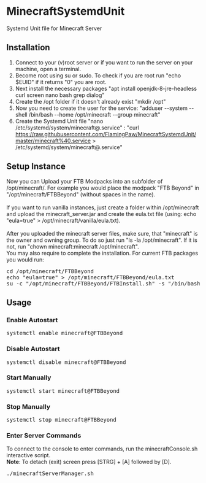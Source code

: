 # MinecraftSystemdUnit
Systemd Unit file for Minecraft Server

## Installation
1. Connect to your (v)root server or if you want to run the server on your machine, open a terminal.<br />
2. Become root using su or sudo. To check if you are root run "echo $EUID" if it returns "0" you are root.<br />
3. Next install the necessary packages "apt install openjdk-8-jre-headless curl screen nano bash grep dialog"<br />
4. Create the /opt folder if it doesn't already exist "mkdir /opt"<br />
5. Now you need to create the user for the service: "adduser --system --shell /bin/bash --home /opt/minecraft --group minecraft"<br />
6. Create the Systemd Unit file "nano /etc/systemd/system/minecraft@.service" : "curl https://raw.githubusercontent.com/FlamingPaw/MinecraftSystemdUnit/master/minecraft%40.service > /etc/systemd/system/minecraft@.service"<br />

## Setup Instance
Now you can Upload your FTB Modpacks into an subfolder of /opt/minecraft/. For example you would place the modpack "FTB Beyond" in "/opt/minecraft/FTBBeyond" (without spaces in the name).<br />
<br />
If you want to run vanilla instances, just create a folder within /opt/minecraft and upload the minecraft_server.jar and create the eula.txt file (using: echo "eula=true" > /opt/minecraft/vanilla/eula.txt).<br />
<br />
After you uploaded the minecraft server files, make sure, that "minecraft" is the owner and owning group. To do so just run "ls -la /opt/minecraft". If it is not, run "chown minecraft:minecraft /opt/minecraft".<br />
You may also require to complete the installation. For current FTB packages you would run:
<pre>
cd /opt/minecraft/FTBBeyond
echo "eula=true" > /opt/minecraft/FTBBeyond/eula.txt
su -c "/opt/minecraft/FTBBeyond/FTBInstall.sh" -s "/bin/bash" minecraft
</pre>

## Usage
### Enable Autostart
<pre>systemctl enable minecraft@FTBBeyond</pre>
### Disable Autostart
<pre>systemctl disable minecraft@FTBBeyond</pre>
### Start Manually
<pre>systemctl start minecraft@FTBBeyond</pre>
### Stop Manually
<pre>systemctl stop minecraft@FTBBeyond</pre>
### Enter Server Commands
To connect to the console to enter commands, run the minecraftConsole.sh interactive script.<br />
<b>Note</b>: To detach (exit) screen press [STRG] + [A] followed by [D].<br />
<pre>
./minecraftServerManager.sh
</pre>
